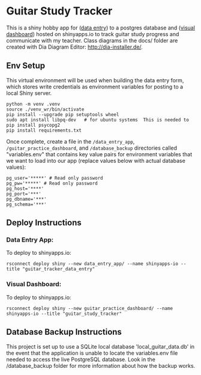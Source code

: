 # Guitar Study Tracker
This is a shiny hobby app for ([data entry](https://dave-j-guenther.shinyapps.io/guitar_tracker_data_entry/)) to a postgres database and ([visual dashboard](https://dave-j-guenther.shinyapps.io/guitar_study_tracker/)) hosted on shinyapps.io to track guitar study progress and communicate with my teacher.  Class diagrams in the docs/ folder are created with Dia Diagram Editor: http://dia-installer.de/.

## Env Setup
This virtual environment will be used when building the data entry form, which stores write credentials as environment variables for posting to a local Shiny server.
``` linux
python -m venv .venv
source ./venv_wr/bin/activate
pip install --upgrade pip setuptools wheel
sudo apt install libpq-dev   # for ubuntu systems  This is needed to pip install psycopg2
pip install requirements.txt
```
Once complete, create a file in the <code>/data_entry_app</code>, <code>/guitar_practice_dashboard</code>, and <code>/database_backup</code> directories called "variables.env" that contains key value pairs for environment variables that we want to load into our app (replace values below with actual database values):
``` text
pg_user='*****' # Read only password
pg_pw='*****' # Read only password
pg_host='****'
pg_port='***'
pg_dbname='***'
pg_schema='***'
```

## Deploy Instructions
### Data Entry App:
To deploy to shinyapps.io:
``` linux
rsconnect deploy shiny --new data_entry_app/ --name shinyapps-io --title "guitar_tracker_data_entry"
```

### Visual Dashboard:
To deploy to shinyapps.io:
``` linux
rsconnect deploy shiny --new guitar_practice_dashboard/ --name shinyapps-io --title "guitar_study_tracker"
```

## Database Backup Instructions
This project is set up to use a SQLite local database 'local_guitar_data.db' in the event that the application is unable to locate the variables.env file needed to access the live PostgreSQL database.  Look in the /database_backup folder for more information about how the backup works.
